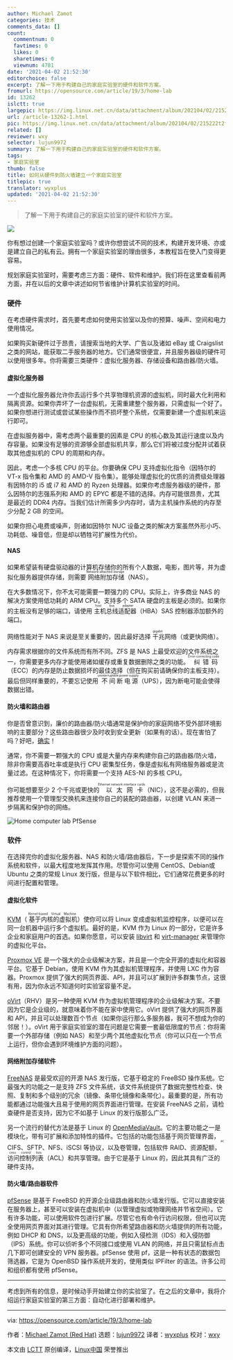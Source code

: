 ```yaml
---
author: Michael Zamot
categories: 技术
comments_data: []
count:
  commentnum: 0
  favtimes: 0
  likes: 0
  sharetimes: 0
  viewnum: 4781
date: '2021-04-02 21:52:30'
editorchoice: false
excerpt: 了解一下用于构建自己的家庭实验室的硬件和软件方案。
fromurl: https://opensource.com/article/19/3/home-lab
id: 13262
islctt: true
largepic: https://img.linux.net.cn/data/attachment/album/202104/02/215222t2fiqpt17gfpkkii.jpg
url: /article-13262-1.html
pic: https://img.linux.net.cn/data/attachment/album/202104/02/215222t2fiqpt17gfpkkii.jpg.thumb.jpg
related: []
reviewer: wxy
selector: lujun9972
summary: 了解一下用于构建自己的家庭实验室的硬件和软件方案。
tags:
- 家庭实验室
thumb: false
title: 如何从硬件到防火墙建立一个家庭实验室
titlepic: true
translator: wyxplus
updated: '2021-04-02 21:52:30'
---
```



> 
> 了解一下用于构建自己的家庭实验室的硬件和软件方案。
> 
> 
> 


![](https://img.linux.net.cn/data/attachment/album/202104/02/215222t2fiqpt17gfpkkii.jpg)


你有想过创建一个家庭实验室吗？或许你想尝试不同的技术，构建开发环境、亦或是建立自己的私有云。拥有一个家庭实验室的理由很多，本教程旨在使入门变得更容易。


规划家庭实验室时，需要考虑三方面：硬件、软件和维护。我们将在这里查看前两方面，并在以后的文章中讲述如何节省维护计算机实验室的时间。


### 硬件


在考虑硬件需求时，首先要考虑如何使用实验室以及你的预算、噪声、空间和电力使用情况。


如果购买新硬件过于昂贵，请搜索当地的大学、广告以及诸如 eBay 或 Craigslist 之类的网站，能获取二手服务器的地方。它们通常很便宜，并且服务器级的硬件可以使用很多年。你将需要三类硬件：虚拟化服务器、存储设备和路由器/防火墙。


#### 虚拟化服务器


一个虚拟化服务器允许你去运行多个共享物理机资源的虚拟机，同时最大化利用和隔离资源。如果你弄坏了一台虚拟机，无需重建整个服务器，只需虚拟一个好了。如果你想进行测试或尝试某些操作而不损坏整个系统，仅需要新建一个虚拟机来运行即可。


在虚拟服务器中，需考虑两个最重要的因素是 CPU 的核心数及其运行速度以及内存容量。如果没有足够的资源够全部虚拟机共享，那么它们将被过度分配并试着获取其他虚拟机的 CPU 的周期和内存。


因此，考虑一个多核 CPU 的平台。你要确保 CPU 支持虚拟化指令（因特尔的 VT-x 指令集和 AMD 的 AMD-V 指令集）。能够处理虚拟化的优质的消费级处理器有因特尔的 i5 或 i7 和 AMD 的 Ryzen 处理器。如果你考虑服务器级的硬件，那么因特尔的志强系列和 AMD 的 EPYC 都是不错的选择。内存可能很昂贵，尤其是最近的 DDR4 内存。当我们估计所需多少内存时，请为主机操作系统的内存至少分配 2 GB 的空间。


如果你担心电费或噪声，则诸如因特尔 NUC 设备之类的解决方案虽然外形小巧、功耗低、噪音低，但是却以牺牲可扩展性为代价。


#### NAS


如果希望装有硬盘驱动器的计算机存储你的所有个人数据，电影，图片等，并为虚拟化服务器提供存储，则需要<ruby> 网络附加存储 <rt>  Network-attached storage </rt></ruby>（NAS）。


在大多数情况下，你不太可能需要一颗强力的 CPU。实际上，许多商业 NAS 的解决方案使用低功耗的 ARM CPU。支持多个 SATA 硬盘的主板是必须的。如果你的主板没有足够的端口，请使用<ruby> 主机总线适配器 <rt>  host bus adapter </rt> <ruby>  （HBA）SAS 控制器添加额外的端口。 </ruby></ruby>


网络性能对于 NAS 来说是至关重要的，因此最好选择<ruby> 千兆 <rt>  gigabit </rt></ruby>网络（或更快网络）。


内存需求根据你的文件系统而有所不同。ZFS 是 NAS 上最受欢迎的文件系统之一，你需要更多内存才能使用诸如缓存或重复数据删除之类的功能。<ruby> 纠错码 <rt>  Error-correcting code </rt></ruby>（ECC）的内存是防止数据损坏的最佳选择（但在购买前请确保你的主板支持）。最后但同样重要的，不要忘记使用<ruby> 不间断电源 <rt>  uninterruptible power supply </rt></ruby>（UPS），因为断电可能会使得数据出错。


#### 防火墙和路由器


你是否曾意识到，廉价的路由器/防火墙通常是保护你的家庭网络不受外部环境影响的主要部分？这些路由器很少及时收到安全更新（如果有的话）。现在害怕了吗？好吧，[确实](https://opensource.com/article/18/5/how-insecure-your-router)！


通常，你不需要一颗强大的 CPU 或是大量内存来构建你自己的路由器/防火墙，除非你需要高吞吐率或是执行 CPU 密集型任务，像是虚拟私有网络服务器或是流量过滤。在这种情况下，你将需要一个支持 AES-NI 的多核 CPU。


你可能想要至少 2 个千兆或更快的<ruby> 以太网卡 <rt>  Ethernet network interface cards </rt></ruby>（NIC），这不是必需的，但我推荐使用一个管理型交换机来连接你自己的装配的路由器，以创建 VLAN 来进一步隔离和保护你的网络。


![Home computer lab PfSense](https://img.linux.net.cn/data/attachment/album/202104/02/215232wc77v4xyenhvvyhy.png "Home computer lab PfSense")


### 软件


在选择完你的虚拟化服务器、NAS 和防火墙/路由器后，下一步是探索不同的操作系统和软件，以最大程度地发挥其作用。尽管你可以使用 CentOS、Debian或 Ubuntu 之类的常规 Linux 发行版，但是与以下软件相比，它们通常花费更多的时间进行配置和管理。


#### 虚拟化软件


[KVM](https://www.linux-kvm.org/page/Main_Page)（<ruby> 基于内核的虚拟机 <rt>  Kernel-based Virtual Machine </rt></ruby>）使你可以将 Linux 变成虚拟机监控程序，以便可以在同一台机器中运行多个虚拟机。最好的是，KVM 作为 Linux 的一部分，它是许多企业和家庭用户的首选。如果你愿意，可以安装 [libvirt](https://libvirt.org/) 和 [virt-manager](https://virt-manager.org/) 来管理你的虚拟化平台。


[Proxmox VE](https://www.proxmox.com/en/proxmox-ve) 是一个强大的企业级解决方案，并且是一个完全开源的虚拟化和容器平台。它基于 Debian，使用 KVM 作为其虚拟机管理程序，并使用 LXC 作为容器。Proxmox 提供了强大的网页界面、API，并且可以扩展到许多群集节点，这很有用，因为你永远不知道何时实验室容量不足。


[oVirt](https://ovirt.org/)（RHV）是另一种使用 KVM 作为虚拟机管理程序的企业级解决方案。不要因为它是企业级的，就意味着你不能在家中使用它。oVirt 提供了强大的网页界面和 API，并且可以处理数百个节点（如果你运行那么多服务器，我可不想成为你的邻居！）。oVirt 用于家庭实验室的潜在问题是它需要一套最低限度的节点：你将需要一个外部存储（例如 NAS）和至少两个其他虚拟化节点（你可以只在一个节点上运行，但你会遇到环境维护方面的问题）。


#### 网络附加存储软件


[FreeNAS](https://freenas.org/) 是最受欢迎的开源 NAS 发行版，它基于稳定的 FreeBSD 操作系统。它最强大的功能之一是支持 ZFS 文件系统，该文件系统提供了数据完整性检查、快照、复制和多个级别的冗余（镜像、条带化镜像和条带化）。最重要的是，所有功能都通过功能强大且易于使用的网页界面进行管理。在安装 FreeNAS 之前，请检查硬件是否支持，因为它不如基于 Linux 的发行版那么广泛。


另一个流行的替代方法是基于 Linux 的 [OpenMediaVault](https://www.openmediavault.org/)。它的主要功能之一是模块化，带有可扩展和添加特性的插件。它包括的功能包括基于网页管理界面，CIFS、SFTP、NFS、iSCSI 等协议，以及卷管理，包括软件 RAID、资源配额，<ruby> 访问控制列表 <rt>  access control lists </rt></ruby>（ACL）和共享管理。由于它是基于 Linux 的，因此其具有广泛的硬件支持。


#### 防火墙/路由器软件


[pfSense](https://www.pfsense.org/) 是基于 FreeBSD 的开源企业级路由器和防火墙发行版。它可以直接安装在服务器上，甚至可以安装在虚拟机中（以管理虚拟或物理网络并节省空间）。它有许多功能，可以使用软件包进行扩展。尽管它也有命令行访问权限，但也可以完全使用网页界面对其进行管理。它具有你所希望路由器和防火墙提供的所有功能，例如 DHCP 和 DNS，以及更高级的功能，例如入侵检测（IDS）和入侵防御（IPS）系统。你可以侦听多个不同接口或使用 VLAN 的网络，并且只需鼠标点击几下即可创建安全的 VPN 服务器。pfSense 使用 pf，这是一种有状态的数据包筛选器，它是为 OpenBSD 操作系统开发的，使用类似 IPFilter 的语法。许多公司和组织都有使用 pfSense。




---


考虑到所有的信息，是时候动手开始建立你的实验室了。在之后的文章中，我将介绍运行家庭实验室的第三方面：自动化进行部署和维护。




---


via: <https://opensource.com/article/19/3/home-lab>


作者：[Michael Zamot (Red Hat)](https://opensource.com/users/mzamot) 选题：[lujun9972](https://github.com/lujun9972) 译者：[wyxplus](https://github.com/wyxplus) 校对：[wxy](https://github.com/wxy)


本文由 [LCTT](https://github.com/LCTT/TranslateProject) 原创编译，[Linux中国](https://linux.cn/) 荣誉推出